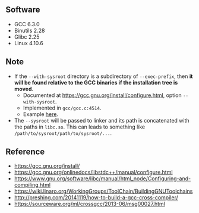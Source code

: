## Software

- GCC 6.3.0
- Binutils 2.28
- Glibc 2.25
- Linux 4.10.6

## Note

- If the `--with-sysroot` directory is a subdirectory of `--exec-prefix`, then **it will be found relative to the GCC binaries if the installation tree is moved**.
  - Documented at https://gcc.gnu.org/install/configure.html, option `--with-sysroot`.
  - Implemented in `gcc/gcc.c:4514`.
  - Example [here](https://sourceware.org/ml/crossgcc/2013-06/msg00027.html).
- The `--sysroot` will be passed to linker and its path is concatenated with the paths in `libc.so`. This can leads to something like `/path/to/sysroot/path/to/sysroot/...`.

## Reference

- https://gcc.gnu.org/install/
- https://gcc.gnu.org/onlinedocs/libstdc++/manual/configure.html
- https://www.gnu.org/software/libc/manual/html_node/Configuring-and-compiling.html
- https://wiki.linaro.org/WorkingGroups/ToolChain/BuildingGNUToolchains
- http://preshing.com/20141119/how-to-build-a-gcc-cross-compiler/
- https://sourceware.org/ml/crossgcc/2013-06/msg00027.html

